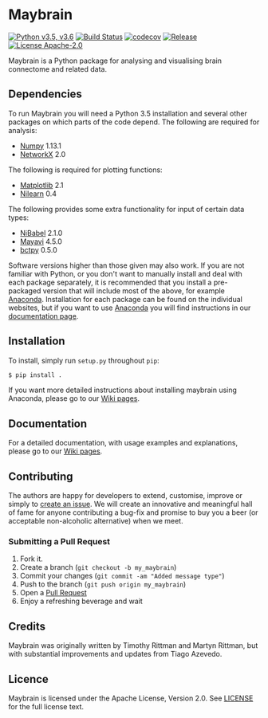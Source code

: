 # Maybrain


[![Python v3.5, v3.6](https://img.shields.io/badge/python-v3.5,v3.6-blue.svg)]() [![Build Status](https://travis-ci.org/RittmanResearch/maybrain.svg?branch=master)](https://travis-ci.org/RittmanResearch/maybrain) [![codecov](https://codecov.io/gh/RittmanResearch/maybrain/branch/master/graph/badge.svg)](https://codecov.io/gh/RittmanResearch/maybrain) [![Release](https://img.shields.io/github/release/RittmanResearch/maybrain/all.svg)](https://github.com/RittmanResearch/maybrain/releases) [![License Apache-2.0](https://img.shields.io/github/license/RittmanResearch/maybrain.svg)](https://github.com/rittman/maybrain/blob/master/LICENSE)


Maybrain is a Python package for analysing and visualising brain connectome and related data. 

## Dependencies

To run Maybrain you will need a Python 3.5 installation and several other packages on which parts of the code depend. The following are required for analysis:

* [Numpy](http://www.numpy.org/) 1.13.1
* [NetworkX](http://networkx.github.io/) 2.0

The following is required for plotting functions:
* [Matplotlib](http://matplotlib.org/) 2.1
* [Nilearn](https://nilearn.github.io/) 0.4

The following provides some extra functionality for input of certain data types:
* [NiBabel](http://nipy.org/nibabel/) 2.1.0
* [Mayavi](http://docs.enthought.com/mayavi/mayavi/) 4.5.0
* [bctpy](https://github.com/aestrivex/bctpy) 0.5.0

Software versions higher than those given may also work. If you are not familiar with Python, or you don't want to manually install and deal with each package separately, it is recommended that you install a pre-packaged version that will include most of the above, for example [Anaconda](https://www.anaconda.com). Installation for each package can be found on the individual websites, but if you want to use [Anaconda](https://www.anaconda.com) you will find instructions in our [documentation page](https://github.com/RittmanResearch/maybrain/wiki).


## Installation

To install, simply run `setup.py` throughout `pip`:

```bash
$ pip install .
```

If you want more detailed instructions about installing maybrain using Anaconda, please go to our [Wiki pages](https://github.com/RittmanResearch/maybrain/wiki).

## Documentation
For a detailed documentation, with usage examples and explanations, please go to our [Wiki pages](https://github.com/RittmanResearch/maybrain/wiki).


## Contributing
The authors are happy for developers to extend, customise, improve or simply to [create an issue](https://github.com/RittmanResearch/maybrain/issues). We will create an innovative and meaningful hall of fame for anyone contributing a bug-fix and promise to buy you a beer (or acceptable non-alcoholic alternative) when we meet.

### Submitting a Pull Request
1. Fork it.
2. Create a branch (`git checkout -b my_maybrain`)
3. Commit your changes (`git commit -am "Added message type"`)
4. Push to the branch (`git push origin my_maybrain`)
5. Open a [Pull Request](https://github.com/RittmanResearch/maybrain/pulls)
6. Enjoy a refreshing beverage and wait

## Credits

Maybrain was originally written by Timothy Rittman and Martyn Rittman, but with substantial improvements and updates from Tiago Azevedo.


## Licence

Maybrain is licensed under the Apache License, Version 2.0. See [LICENSE](https://github.com/RittmanResearch/maybrain/blob/master/LICENSE) for the full license text.

